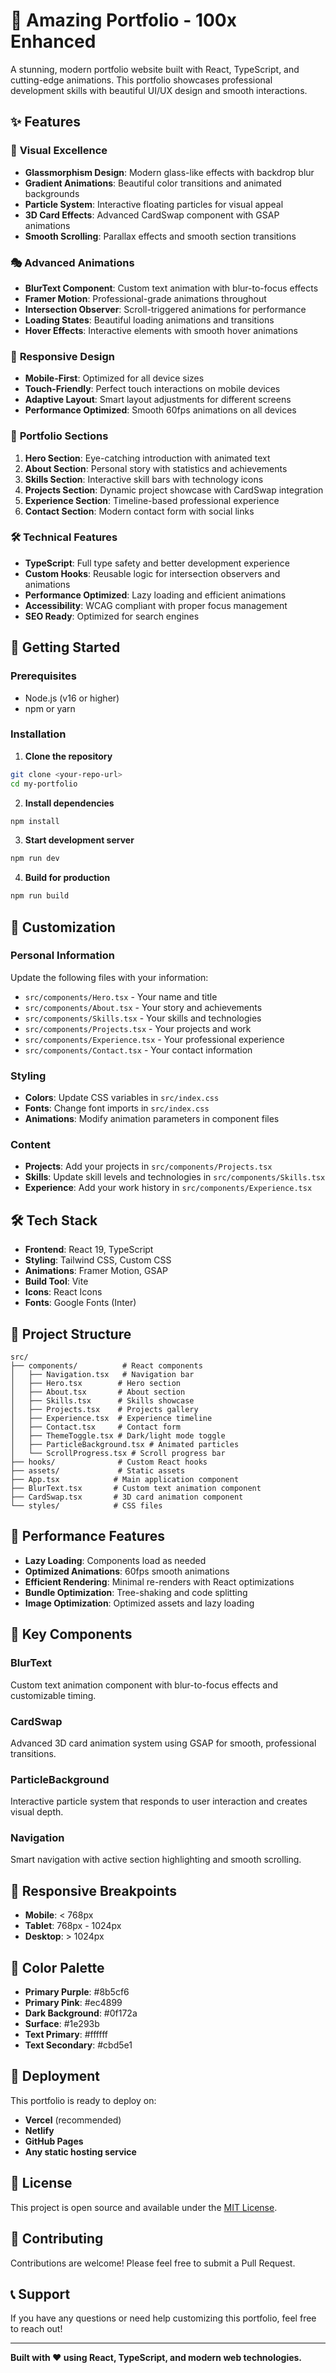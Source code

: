 # 🚀 Amazing Portfolio - 100x Enhanced

A stunning, modern portfolio website built with React, TypeScript, and cutting-edge animations. This portfolio showcases professional development skills with beautiful UI/UX design and smooth interactions.

## ✨ Features

### 🎨 **Visual Excellence**
- **Glassmorphism Design**: Modern glass-like effects with backdrop blur
- **Gradient Animations**: Beautiful color transitions and animated backgrounds
- **Particle System**: Interactive floating particles for visual appeal
- **3D Card Effects**: Advanced CardSwap component with GSAP animations
- **Smooth Scrolling**: Parallax effects and smooth section transitions

### 🎭 **Advanced Animations**
- **BlurText Component**: Custom text animation with blur-to-focus effects
- **Framer Motion**: Professional-grade animations throughout
- **Intersection Observer**: Scroll-triggered animations for performance
- **Loading States**: Beautiful loading animations and transitions
- **Hover Effects**: Interactive elements with smooth hover animations

### 📱 **Responsive Design**
- **Mobile-First**: Optimized for all device sizes
- **Touch-Friendly**: Perfect touch interactions on mobile devices
- **Adaptive Layout**: Smart layout adjustments for different screens
- **Performance Optimized**: Smooth 60fps animations on all devices

### 🎯 **Portfolio Sections**
1. **Hero Section**: Eye-catching introduction with animated text
2. **About Section**: Personal story with statistics and achievements
3. **Skills Section**: Interactive skill bars with technology icons
4. **Projects Section**: Dynamic project showcase with CardSwap integration
5. **Experience Section**: Timeline-based professional experience
6. **Contact Section**: Modern contact form with social links

### 🛠 **Technical Features**
- **TypeScript**: Full type safety and better development experience
- **Custom Hooks**: Reusable logic for intersection observers and animations
- **Performance Optimized**: Lazy loading and efficient animations
- **Accessibility**: WCAG compliant with proper focus management
- **SEO Ready**: Optimized for search engines

## 🚀 Getting Started

### Prerequisites
- Node.js (v16 or higher)
- npm or yarn

### Installation

1. **Clone the repository**
```bash
git clone <your-repo-url>
cd my-portfolio
```

2. **Install dependencies**
```bash
npm install
```

3. **Start development server**
```bash
npm run dev
```

4. **Build for production**
```bash
npm run build
```

## 🎨 Customization

### Personal Information
Update the following files with your information:
- `src/components/Hero.tsx` - Your name and title
- `src/components/About.tsx` - Your story and achievements
- `src/components/Skills.tsx` - Your skills and technologies
- `src/components/Projects.tsx` - Your projects and work
- `src/components/Experience.tsx` - Your professional experience
- `src/components/Contact.tsx` - Your contact information

### Styling
- **Colors**: Update CSS variables in `src/index.css`
- **Fonts**: Change font imports in `src/index.css`
- **Animations**: Modify animation parameters in component files

### Content
- **Projects**: Add your projects in `src/components/Projects.tsx`
- **Skills**: Update skill levels and technologies in `src/components/Skills.tsx`
- **Experience**: Add your work history in `src/components/Experience.tsx`

## 🛠 **Tech Stack**

- **Frontend**: React 19, TypeScript
- **Styling**: Tailwind CSS, Custom CSS
- **Animations**: Framer Motion, GSAP
- **Build Tool**: Vite
- **Icons**: React Icons
- **Fonts**: Google Fonts (Inter)

## 📁 **Project Structure**

```
src/
├── components/          # React components
│   ├── Navigation.tsx   # Navigation bar
│   ├── Hero.tsx        # Hero section
│   ├── About.tsx       # About section
│   ├── Skills.tsx      # Skills showcase
│   ├── Projects.tsx    # Projects gallery
│   ├── Experience.tsx  # Experience timeline
│   ├── Contact.tsx     # Contact form
│   ├── ThemeToggle.tsx # Dark/light mode toggle
│   ├── ParticleBackground.tsx # Animated particles
│   └── ScrollProgress.tsx # Scroll progress bar
├── hooks/              # Custom React hooks
├── assets/             # Static assets
├── App.tsx            # Main application component
├── BlurText.tsx       # Custom text animation component
├── CardSwap.tsx       # 3D card animation component
└── styles/            # CSS files
```

## 🎯 **Performance Features**

- **Lazy Loading**: Components load as needed
- **Optimized Animations**: 60fps smooth animations
- **Efficient Rendering**: Minimal re-renders with React optimizations
- **Bundle Optimization**: Tree-shaking and code splitting
- **Image Optimization**: Optimized assets and lazy loading

## 🌟 **Key Components**

### BlurText
Custom text animation component with blur-to-focus effects and customizable timing.

### CardSwap
Advanced 3D card animation system using GSAP for smooth, professional transitions.

### ParticleBackground
Interactive particle system that responds to user interaction and creates visual depth.

### Navigation
Smart navigation with active section highlighting and smooth scrolling.

## 📱 **Responsive Breakpoints**

- **Mobile**: < 768px
- **Tablet**: 768px - 1024px
- **Desktop**: > 1024px

## 🎨 **Color Palette**

- **Primary Purple**: #8b5cf6
- **Primary Pink**: #ec4899
- **Dark Background**: #0f172a
- **Surface**: #1e293b
- **Text Primary**: #ffffff
- **Text Secondary**: #cbd5e1

## 🚀 **Deployment**

This portfolio is ready to deploy on:
- **Vercel** (recommended)
- **Netlify**
- **GitHub Pages**
- **Any static hosting service**

## 📄 **License**

This project is open source and available under the [MIT License](LICENSE).

## 🤝 **Contributing**

Contributions are welcome! Please feel free to submit a Pull Request.

## 📞 **Support**

If you have any questions or need help customizing this portfolio, feel free to reach out!

---

**Built with ❤️ using React, TypeScript, and modern web technologies.**